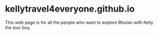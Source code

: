 # kellytravel4everyone.github.io
This web page is for all the people who want to explore Bhutan with Kelly the tour boy. 
